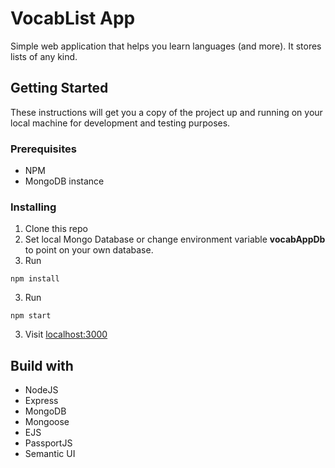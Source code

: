 # VocabList App

Simple web application that helps you learn languages (and more). It stores lists of any kind.

## Getting Started

These instructions will get you a copy of the project up and running on your local machine for development and testing purposes.

### Prerequisites

* NPM
* MongoDB instance

### Installing

1. Clone this repo
2. Set local Mongo Database or change environment variable **vocabAppDb** to point on your own database.
2. Run

```
npm install
```

3. Run

```
npm start
```

3. Visit [localhost:3000](localhost:3000)


## Build with

* NodeJS
* Express
* MongoDB
* Mongoose
* EJS
* PassportJS
* Semantic UI
